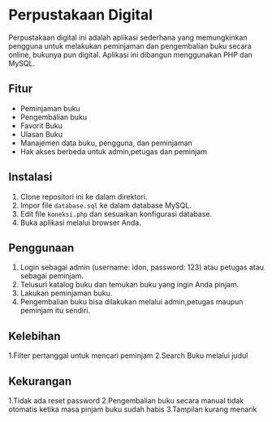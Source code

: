 # Perpustakaan Digital

Perpustakaan digital ini adalah aplikasi sederhana yang memungkinkan pengguna untuk melakukan peminjaman dan pengembalian buku secara online, bukunya pun digital. Aplikasi ini dibangun menggunakan PHP dan MySQL.

## Fitur

- Peminjaman buku
- Pengembalian buku
- Favorit Buku
- Ulasan Buku
- Manajemen data buku, pengguna, dan peminjaman
- Hak akses berbeda untuk admin,petugas dan peminjam

## Instalasi

1. Clone repositori ini ke dalam direktori.
2. Impor file `database.sql` ke dalam database MySQL.
3. Edit file `koneksi.php` dan sesuaikan konfigurasi database.
4. Buka aplikasi melalui browser Anda.

## Penggunaan

1. Login sebagai admin (username: idon, password: 123) atau petugas atau sebagai peminjam.
2. Telusuri katalog buku dan temukan buku yang ingin Anda pinjam.
3. Lakukan peminjaman buku.
4. Pengembalian buku bisa dilakukan melalui admin,petugas maupun peminjam itu sendiri.

## Kelebihan
1.Filter pertanggal untuk mencari peminjam
2.Search Buku melalui judul

## Kekurangan
1.Tidak ada reset password
2.Pengembalian buku secara manual tidak otomatis ketika masa pinjam buku sudah habis
3.Tampilan kurang menarik

